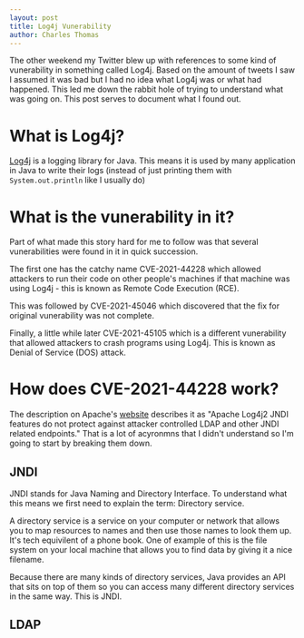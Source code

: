 ```yaml
---
layout: post
title: Log4j Vunerability 
author: Charles Thomas
---
```


The other weekend my Twitter blew up with references to some kind of vunerability in something called Log4j. Based on the amount of tweets I saw I assumed it was bad but I had no idea what Log4j was or what had happened. This led me down the rabbit hole of trying to understand what was going on. This post serves to document what I found out.

# What is Log4j?
[Log4j](https://logging.apache.org/log4j/2.x/index.html) is a logging library for Java. This means it is used by many application in Java to write their logs (instead of just printing them with `System.out.println` like I usually do)

# What is the vunerability in it?
Part of what made this story hard for me to follow was that several vunerabilities were found in it in quick succession.

The first one has the catchy name CVE-2021-44228 which allowed attackers to run their code on other people's machines if that machine was using Log4j - this is known as Remote Code Execution (RCE).

This was followed by CVE-2021-45046 which discovered that the fix for original vunerability was not complete.

Finally, a little while later CVE-2021-45105 which is a different vunerability that allowed attackers to crash programs using Log4j. This is known as Denial of Service (DOS) attack.

# How does CVE-2021-44228 work?
The description on Apache's [website](https://logging.apache.org/log4j/2.x/security.html) describes it as "Apache Log4j2 JNDI features do not protect against attacker controlled LDAP and other JNDI related endpoints." That is a lot of acyronmns that I didn't understand so I'm going to start by breaking them down.

## JNDI
JNDI stands for Java Naming and Directory Interface. To understand what this means we first need to explain the term: Directory service.

A directory service is a service on your computer or network that allows you to map resources to names and then use those names to look them up. It's tech equivilent of a phone book. One of example of this is the file system on your local machine that allows you to find data by giving it a nice filename.

Because there are many kinds of directory services, Java provides an API that sits on top of them so you can access many different directory services in the same way. This is JNDI.

## LDAP
